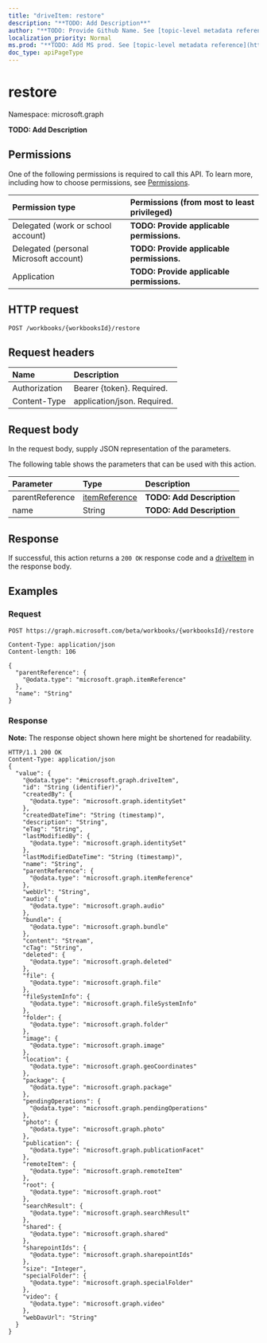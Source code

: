 ```yaml
---
title: "driveItem: restore"
description: "**TODO: Add Description**"
author: "**TODO: Provide Github Name. See [topic-level metadata reference](https://msgo.azurewebsites.net/add/document/guidelines/metadata.html#topic-level-metadata)**"
localization_priority: Normal
ms.prod: "**TODO: Add MS prod. See [topic-level metadata reference](https://msgo.azurewebsites.net/add/document/guidelines/metadata.html#topic-level-metadata)**"
doc_type: apiPageType
---
```


# restore

Namespace: microsoft.graph

**TODO: Add Description**

## Permissions
One of the following permissions is required to call this API. To learn more, including how to choose permissions, see [Permissions](/concepts/permissions-reference.md).

|Permission type|Permissions (from most to least privileged)|
|:---|:---|
|Delegated (work or school account)|**TODO: Provide applicable permissions.**|
|Delegated (personal Microsoft account)|**TODO: Provide applicable permissions.**|
|Application|**TODO: Provide applicable permissions.**|

## HTTP request

<!-- {
  "blockType": "ignored"
}
-->
``` http
POST /workbooks/{workbooksId}/restore
```

## Request headers
|Name|Description|
|:---|:---|
|Authorization|Bearer {token}. Required.|
|Content-Type|application/json. Required.|

## Request body
In the request body, supply JSON representation of the parameters.

The following table shows the parameters that can be used with this action.

|Parameter|Type|Description|
|:---|:---|:---|
|parentReference|[itemReference](../resources/itemreference.md)|**TODO: Add Description**|
|name|String|**TODO: Add Description**|



## Response

If successful, this action returns a `200 OK` response code and a [driveItem](../resources/driveitem.md) in the response body.

## Examples

### Request
<!-- {
  "blockType": "request",
  "name": "driveitem_restore"
}
-->
``` http
POST https://graph.microsoft.com/beta/workbooks/{workbooksId}/restore

Content-Type: application/json
Content-length: 106

{
  "parentReference": {
    "@odata.type": "microsoft.graph.itemReference"
  },
  "name": "String"
}
```

### Response
**Note:** The response object shown here might be shortened for readability.
<!-- {
  "blockType": "response",
  "truncated": true,
  "@odata.type": "microsoft.graph.driveitem"
}
-->
``` http
HTTP/1.1 200 OK
Content-Type: application/json
{
  "value": {
    "@odata.type": "#microsoft.graph.driveItem",
    "id": "String (identifier)",
    "createdBy": {
      "@odata.type": "microsoft.graph.identitySet"
    },
    "createdDateTime": "String (timestamp)",
    "description": "String",
    "eTag": "String",
    "lastModifiedBy": {
      "@odata.type": "microsoft.graph.identitySet"
    },
    "lastModifiedDateTime": "String (timestamp)",
    "name": "String",
    "parentReference": {
      "@odata.type": "microsoft.graph.itemReference"
    },
    "webUrl": "String",
    "audio": {
      "@odata.type": "microsoft.graph.audio"
    },
    "bundle": {
      "@odata.type": "microsoft.graph.bundle"
    },
    "content": "Stream",
    "cTag": "String",
    "deleted": {
      "@odata.type": "microsoft.graph.deleted"
    },
    "file": {
      "@odata.type": "microsoft.graph.file"
    },
    "fileSystemInfo": {
      "@odata.type": "microsoft.graph.fileSystemInfo"
    },
    "folder": {
      "@odata.type": "microsoft.graph.folder"
    },
    "image": {
      "@odata.type": "microsoft.graph.image"
    },
    "location": {
      "@odata.type": "microsoft.graph.geoCoordinates"
    },
    "package": {
      "@odata.type": "microsoft.graph.package"
    },
    "pendingOperations": {
      "@odata.type": "microsoft.graph.pendingOperations"
    },
    "photo": {
      "@odata.type": "microsoft.graph.photo"
    },
    "publication": {
      "@odata.type": "microsoft.graph.publicationFacet"
    },
    "remoteItem": {
      "@odata.type": "microsoft.graph.remoteItem"
    },
    "root": {
      "@odata.type": "microsoft.graph.root"
    },
    "searchResult": {
      "@odata.type": "microsoft.graph.searchResult"
    },
    "shared": {
      "@odata.type": "microsoft.graph.shared"
    },
    "sharepointIds": {
      "@odata.type": "microsoft.graph.sharepointIds"
    },
    "size": "Integer",
    "specialFolder": {
      "@odata.type": "microsoft.graph.specialFolder"
    },
    "video": {
      "@odata.type": "microsoft.graph.video"
    },
    "webDavUrl": "String"
  }
}
```


